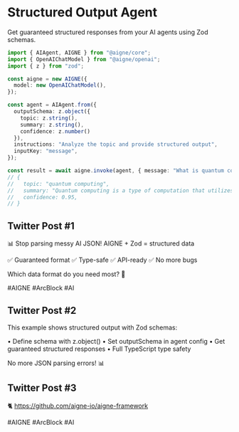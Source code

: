 # Structured Output Agent

Get guaranteed structured responses from your AI agents using Zod schemas.

```typescript
import { AIAgent, AIGNE } from "@aigne/core";
import { OpenAIChatModel } from "@aigne/openai";
import { z } from "zod";

const aigne = new AIGNE({
  model: new OpenAIChatModel(),
});

const agent = AIAgent.from({
  outputSchema: z.object({
    topic: z.string(),
    summary: z.string(),
    confidence: z.number()
  }),
  instructions: "Analyze the topic and provide structured output",
  inputKey: "message",
});

const result = await aigne.invoke(agent, { message: "What is quantum computing?" });
// {
//   topic: "quantum computing",
//   summary: "Quantum computing is a type of computation that utilizes the principles of quantum mechanics to process information.",
//   confidence: 0.95,
// }
```

## Twitter Post #1

📊 Stop parsing messy AI JSON! AIGNE + Zod = structured data

✅ Guaranteed format
✅ Type-safe
✅ API-ready
✅ No more bugs

Which data format do you need most? 🤔

#AIGNE #ArcBlock #AI

## Twitter Post #2

This example shows structured output with Zod schemas:

• Define schema with z.object()
• Set outputSchema in agent config
• Get guaranteed structured responses
• Full TypeScript type safety

No more JSON parsing errors! 📊

## Twitter Post #3

🐈 https://github.com/aigne-io/aigne-framework

#AIGNE #ArcBlock #AI
